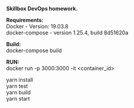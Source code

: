 **Skillbox DevOps homework.**

**Requirements:**  
Docker - Version:           19.03.8  
docker-compose - version 1.25.4, build 8d51620a


**Build:**  
docker-compose build  

**RUN:**  
docker run -p 3000:3000 -it <container_id>  

yarn install  
yarn test  
yarn build  
yarn start  
